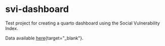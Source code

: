 # svi-dashboard

Test project for creating a quarto dashboard using the Social Vulnerability Index.

Data available [here](https://www.atsdr.cdc.gov/place-health/php/svi/svi-data-documentation-download.html){target="_blank"}.
